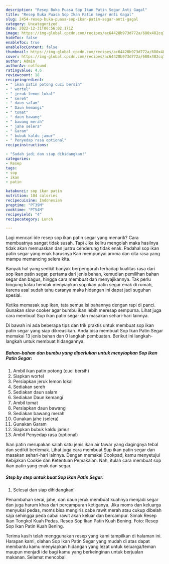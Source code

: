 ```yaml
---
description: "Resep Buka Puasa Sop Ikan Patin Segar Anti Gagal"
title: "Resep Buka Puasa Sop Ikan Patin Segar Anti Gagal"
slug: 2454-resep-buka-puasa-sop-ikan-patin-segar-anti-gagal
category: Uncategorized
date: 2022-12-31T06:56:02.171Z
image: https://img-global.cpcdn.com/recipes/ac64428b973d772a/680x482cq70/sop-ikan-patin-segar-foto-resep-utama.jpg
hideToc: false
enableToc: true
enableTocContent: false
thumbnail: https://img-global.cpcdn.com/recipes/ac64428b973d772a/680x482cq70/sop-ikan-patin-segar-foto-resep-utama.jpg
cover: https://img-global.cpcdn.com/recipes/ac64428b973d772a/680x482cq70/sop-ikan-patin-segar-foto-resep-utama.jpg
author: Admin
authorAv: notfound
ratingvalue: 4.6
reviewcount: 18
recipeingredient:
- " ikan patin potong cuci bersih"
- " wortel"
- " jeruk lemon lokal"
- " sereh"
- " daun salam"
- " Daun kemangi"
- " tomat"
- " daun bawang"
- " bawang merah"
- " jahe selera"
- " Garam"
- " bubuk kaldu jamur"
- " Penyedap rasa optional"
recipeinstructions:

- "Sudah jadi dan siap dihidangkan!"
categories:
- Resep
tags:
- sop
- ikan
- patin

katakunci: sop ikan patin 
nutrition: 104 calories
recipecuisine: Indonesian
preptime: "PT39M"
cooktime: "PT54M"
recipeyield: "4"
recipecategory: Lunch

---
```



Lagi mencari ide resep sop ikan patin segar yang menarik? Cara membuatnya sangat tidak susah. Tapi Jika keliru mengolah maka hasilnya tidak akan memuaskan dan justru cenderung tidak enak. Padahal sop ikan patin segar yang enak harusnya Kan mempunyai aroma dan cita rasa yang mampu memancing selera kita.


Banyak hal yang sedikit banyak berpengaruh terhadap kualitas rasa dari sop ikan patin segar, pertama dari jenis bahan, kemudian pemilihan bahan segar dan bagus, hingga cara membuat dan menyajikannya. Tak perlu bingung kalau hendak menyiapkan sop ikan patin segar enak di rumah, karena asal sudah tahu caranya maka hidangan ini dapat jadi suguhan spesial.

Ketika memasak sup ikan, tata semua isi bahannya dengan rapi di panci. Gunakan slow cooker agar bumbu ikan lebih meresap sempurna. Lihat juga cara membuat Sup ikan patin segar dan masakan sehari-hari lainnya.


Di bawah ini ada beberapa tips dan trik praktis untuk membuat sop ikan patin segar yang siap dikreasikan. Anda bisa membuat Sop Ikan Patin Segar memakai 13 jenis bahan dan 0 langkah pembuatan. Berikut ini langkah-langkah untuk membuat hidangannya.

<!--inarticleads1-->

##### Bahan-bahan dan bumbu yang diperlukan untuk menyiapkan Sop Ikan Patin Segar:

1. Ambil  ikan patin potong (cuci bersih)
1. Siapkan  wortel
1. Persiapkan  jeruk lemon lokal
1. Sediakan  sereh
1. Sediakan  daun salam
1. Sediakan  Daun kemangi
1. Ambil  tomat
1. Persiapkan  daun bawang
1. Sediakan  bawang merah
1. Gunakan  jahe (selera)
1. Gunakan  Garam
1. Siapkan  bubuk kaldu jamur
1. Ambil  Penyedap rasa (optional)


Ikan patin merupakan salah satu jenis ikan air tawar yang dagingnya tebal dan sedikit berlemak. Lihat juga cara membuat Sup ikan patin segar dan masakan sehari-hari lainnya. Dengan memakai Cookpad, kamu menyetujui Kebijakan Cookie dan Ketentuan Pemakaian. Nah, itulah cara membuat sop ikan patin yang enak dan segar. 

<!--inarticleads2-->

##### Step by step untuk buat Sop Ikan Patin Segar:


1. Selesai dan siap dihidangkan!

Penambahan serai, jahe, dan daun jeruk membuat kuahnya menjadi segar dan juga harum khas dari percampuran ketiganya. Jika moms dan keluarga menyukai pedas, moms bisa mengiris cabe rawit merah atau cukup dibelah saja sehingga peda cabai rawit akan keluar dan bercampur. Simak Resep Ikan Tongkol Kuah Pedas. Resep Sop Ikan Patin Kuah Bening. Foto: Resep Sop Ikan Patin Kuah Bening. 

Terima kasih telah menggunakan resep yang kami tampilkan di halaman ini. Harapan kami, olahan Sop Ikan Patin Segar yang mudah di atas dapat membantu kamu menyiapkan hidangan yang lezat untuk keluarga/teman maupun menjadi ide bagi kamu yang berkeinginan untuk berjualan makanan. Selamat mencoba!
